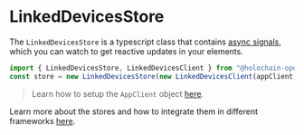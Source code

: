 # LinkedDevicesStore

The `LinkedDevicesStore` is a typescript class that contains [async signals](https://www.npmjs.com/package/async-signals), which you can watch to get reactive updates in your elements.

```js
import { LinkedDevicesStore, LinkedDevicesClient } from "@holochain-open-dev/linked-devices";
const store = new LinkedDevicesStore(new LinkedDevicesClient(appClient, 'my-role-name'));
```

> Learn how to setup the `AppClient` object [here](https://www.npmjs.com/package/@holochain/client).

Learn more about the stores and how to integrate them in different frameworks [here](https://holochain-open-dev.github.io/reusable-modules/frontend/using/#stores).

